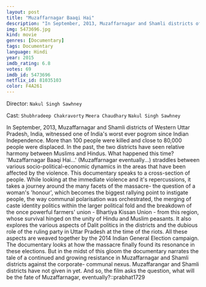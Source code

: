 ```yaml
---
layout: post
title: "Muzaffarnagar Baaqi Hai"
description: "In September, 2013, Muzaffarnagar and Shamli districts of Western Uttar Pradesh, India, witnessed one of India's worst ever pogrom since Indian Independence. More than 100 people were killed and close to 80,000 people were displaced. In the past, the two districts have seen relative harmony between Muslims and Hindus. What happened this time? 'Muzaffarnagar Baaqi Hai...' (Muzaffarnagar eventually...) s.."
img: 5473696.jpg
kind: movie
genres: [Documentary]
tags: Documentary 
language: Hindi
year: 2015
imdb_rating: 6.8
votes: 69
imdb_id: 5473696
netflix_id: 81035103
color: F4A261
---
```

Director: `Nakul Singh Sawhney`  

Cast: `Shubhradeep Chakravorty` `Meera Chaudhary` `Nakul Singh Sawhney` 

In September, 2013, Muzaffarnagar and Shamli districts of Western Uttar Pradesh, India, witnessed one of India's worst ever pogrom since Indian Independence. More than 100 people were killed and close to 80,000 people were displaced. In the past, the two districts have seen relative harmony between Muslims and Hindus. What happened this time? 'Muzaffarnagar Baaqi Hai...' (Muzaffarnagar eventually...) straddles between various socio-political-economic dynamics in the areas that have been affected by the violence. This documentary speaks to a cross-section of people. While looking at the immediate violence and it's repercussions, it takes a journey around the many facets of the massacre- the question of a woman's 'honour', which becomes the biggest rallying point to instigate people, the way communal polarisation was orchestrated, the merging of caste identity politics within the larger political fold and the breakdown of the once powerful farmers' union - Bhartiya Kissan Union - from this region, whose survival hinged on the unity of Hindu and Muslim peasants. It also explores the various aspects of Dalit politics in the districts and the dubious role of the ruling party in Uttar Pradesh at the time of the riots. All these aspects are weaved together by the 2014 Indian General Election campaign. The documentary looks at how the massacre finally found its resonance in these elections. But in the midst of this gloom the documentary narrates the tale of a continued and growing resistance in Muzaffarnagar and Shamli districts against the corporate- communal nexus. Muzaffarangar and Shamli districts have not given in yet. And so, the film asks the question, what will be the fate of Muzaffarnagar, eventually?::prabhat1729